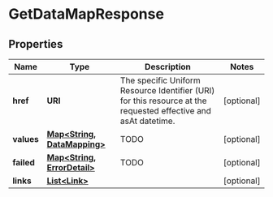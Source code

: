 

# GetDataMapResponse


## Properties

Name | Type | Description | Notes
------------ | ------------- | ------------- | -------------
**href** | **URI** | The specific Uniform Resource Identifier (URI) for this resource at the requested effective and asAt datetime. |  [optional]
**values** | [**Map&lt;String, DataMapping&gt;**](DataMapping.md) | TODO |  [optional]
**failed** | [**Map&lt;String, ErrorDetail&gt;**](ErrorDetail.md) | TODO |  [optional]
**links** | [**List&lt;Link&gt;**](Link.md) |  |  [optional]




